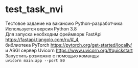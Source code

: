 # test_task_nvi
Тестовое задание на вакансию Python-разработчика  
Используется версия Python 3.8  
Для запуска необходим фреймворк FastApi https://fastapi.tiangolo.com/ru/#_4,   
библиотека PyTorch https://pytorch.org/get-started/locally/  
и ASGI сервер Uvicorn https://www.uvicorn.org/#quickstart  
Запустить возможно с помощью команды  
`uvicorn main:app --port 80`
